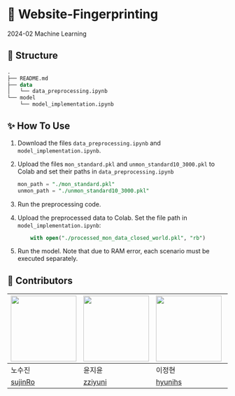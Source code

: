 # 👾 Website-Fingerprinting
2024-02 Machine Learning

## 🌲 Structure

```sql
.
├── README.md
├── data
│   └── data_preprocessing.ipynb
└── model
    └── model_implementation.ipynb
```

## ✨ How To Use

1. Download the files `data_preprocessing.ipynb` and `model_implementation.ipynb`.
2. Upload the files `mon_standard.pkl` and `unmon_standard10_3000.pkl` to Colab and set their paths in `data_preprocessing.ipynb`
    
    ```sql
    mon_path = "./mon_standard.pkl"
    unmon_path = "./unmon_standard10_3000.pkl"
    ```
    
3. Run the preprocessing code.
4. Upload the preprocessed data to Colab. Set the file path in `model_implementation.ipynb`:
    
    ```sql
    	with open("./processed_mon_data_closed_world.pkl", "rb")
    ```
    
5. Run the model. Note that due to RAM error, each scenario must be executed separately.

## 🫧 Contributors
| <img width=150px src="https://github.com/sujinRo.png"/> | <img width=150px src="https://github.com/zziyuni.png"/> | <img width=150px src="https://github.com/hyunihs.png"/> | <img width=150px src="https://github.com/suhhyun524.png"/> | <img width=150px src="https://github.com/yunji118.png"/> |
| --- | --- | --- | --- | --- |
| 노수진 | 윤지윤 | 이정현 | 최수현 | 하윤지 |
| [sujinRo](https://github.com/sujinRo) | [zziyuni](https://github.com/zziyuni) | [hyunihs](https://github.com/hyunihs) | [suhhyun524](https://github.com/suhhyun524) | [yunji118](https://github.com/yunji118) |
